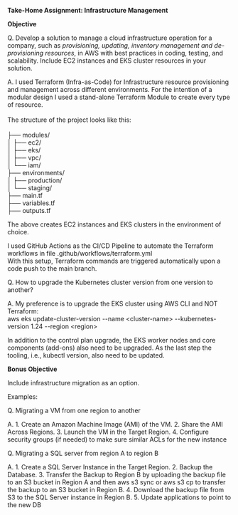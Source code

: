 **Take-Home Assignment: Infrastructure Management**

**Objective**

Q. Develop a solution to manage a cloud infrastructure operation for a company, such as _provisioning, updating, inventory management and de-provisioning resources_, in AWS with best practices in coding, testing, and scalability. Include EC2 instances and EKS cluster resources in your solution.

A. I used Terraform (Infra-as-Code) for Infrastructure resource provisioning and management across different environments. For the intention of a modular design I used a stand-alone Terraform Module to create every type of resource.  
    <br/>The structure of the project looks like this:  
    <br/>├── modules/  
    │ ├── ec2/  
    │ ├── eks/  
    │ ├── vpc/  
    │ └── iam/  
    ├── environments/  
    │ ├── production/  
    │ └── staging/  
    ├── main.tf  
    ├── variables.tf  
    ├── outputs.tf

The above creates EC2 instances and EKS clusters in the environment of choice.

I used GitHub Actions as the CI/CD Pipeline to automate the Terraform workflows in file .github/workflows/terraform.yml  
With this setup, Terraform commands are triggered automatically upon a code push to the main branch.

Q. How to upgrade the Kubernetes cluster version from one version to another?

A. My preference is to upgrade the EKS cluster using AWS CLI and NOT Terraform:  
    aws eks update-cluster-version --name &lt;cluster-name&gt; --kubernetes-version 1.24 --region &lt;region&gt;

In addition to the control plan upgrade, the EKS worker nodes and core components (add-ons) also need to be upgraded. As the last step the tooling, i.e., kubectl version, also need to be updated.

**Bonus Objective**

Include infrastructure migration as an option.

Examples:

Q. Migrating a VM from one region to another

A. 1\. Create an Amazon Machine Image (AMI) of the VM. 2. Share the AMI Across Regions. 3. Launch the VM in the Target Region. 4. Configure security groups (if needed) to make sure similar ACLs for the new instance  

Q. Migrating a SQL server from region A to region B

A. 1\. Create a SQL Server Instance in the Target Region. 2. Backup the Database. 3. Transfer the Backup to Region B by uploading the backup file to an S3 bucket in Region A and then aws s3 sync or aws s3 cp to transfer the backup to an S3 bucket in Region B. 4. Download the backup file from S3 to the SQL Server instance in Region B. 5. Update applications to point to the new DB
